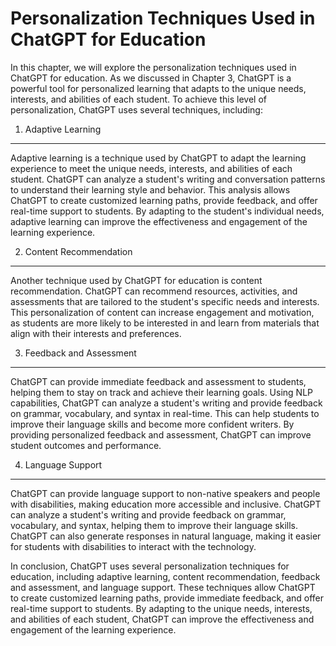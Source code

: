 Personalization Techniques Used in ChatGPT for Education
===============================================================================================================

In this chapter, we will explore the personalization techniques used in ChatGPT for education. As we discussed in Chapter 3, ChatGPT is a powerful tool for personalized learning that adapts to the unique needs, interests, and abilities of each student. To achieve this level of personalization, ChatGPT uses several techniques, including:

1. Adaptive Learning
--------------------

Adaptive learning is a technique used by ChatGPT to adapt the learning experience to meet the unique needs, interests, and abilities of each student. ChatGPT can analyze a student's writing and conversation patterns to understand their learning style and behavior. This analysis allows ChatGPT to create customized learning paths, provide feedback, and offer real-time support to students. By adapting to the student's individual needs, adaptive learning can improve the effectiveness and engagement of the learning experience.

2. Content Recommendation
-------------------------

Another technique used by ChatGPT for education is content recommendation. ChatGPT can recommend resources, activities, and assessments that are tailored to the student's specific needs and interests. This personalization of content can increase engagement and motivation, as students are more likely to be interested in and learn from materials that align with their interests and preferences.

3. Feedback and Assessment
--------------------------

ChatGPT can provide immediate feedback and assessment to students, helping them to stay on track and achieve their learning goals. Using NLP capabilities, ChatGPT can analyze a student's writing and provide feedback on grammar, vocabulary, and syntax in real-time. This can help students to improve their language skills and become more confident writers. By providing personalized feedback and assessment, ChatGPT can improve student outcomes and performance.

4. Language Support
-------------------

ChatGPT can provide language support to non-native speakers and people with disabilities, making education more accessible and inclusive. ChatGPT can analyze a student's writing and provide feedback on grammar, vocabulary, and syntax, helping them to improve their language skills. ChatGPT can also generate responses in natural language, making it easier for students with disabilities to interact with the technology.

In conclusion, ChatGPT uses several personalization techniques for education, including adaptive learning, content recommendation, feedback and assessment, and language support. These techniques allow ChatGPT to create customized learning paths, provide immediate feedback, and offer real-time support to students. By adapting to the unique needs, interests, and abilities of each student, ChatGPT can improve the effectiveness and engagement of the learning experience.


